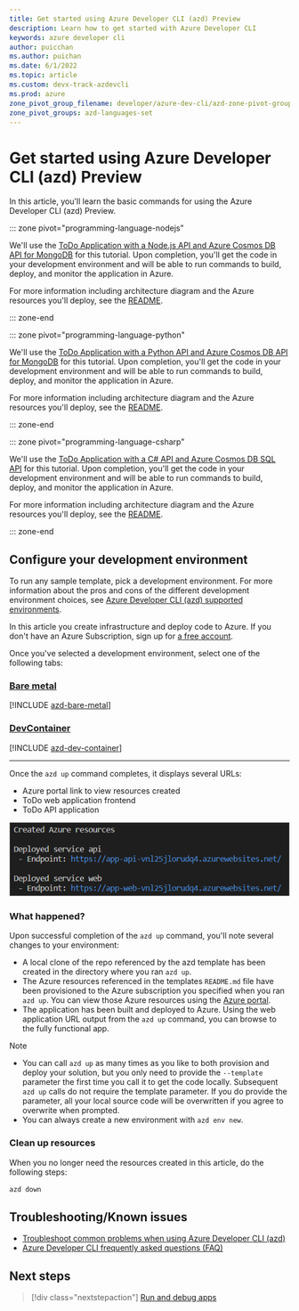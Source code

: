 ```yaml
---
title: Get started using Azure Developer CLI (azd) Preview
description: Learn how to get started with Azure Developer CLI
keywords: azure developer cli
author: puicchan
ms.author: puichan
ms.date: 6/1/2022
ms.topic: article
ms.custom: devx-track-azdevcli
ms.prod: azure
zone_pivot_group_filename: developer/azure-dev-cli/azd-zone-pivot-groups.json
zone_pivot_groups: azd-languages-set
---
```


# Get started using Azure Developer CLI (azd) Preview

In this article, you'll learn the basic commands for using the Azure Developer CLI (azd) Preview.

::: zone pivot="programming-language-nodejs"

We'll use the [ToDo Application with a Node.js API and Azure Cosmos DB API for MongoDB](https://github.com/azure-samples/todo-nodejs-mongo) for this tutorial. Upon completion, you'll get the code in your development environment and will be able to run commands to build, deploy, and monitor the application in Azure.

For more information including architecture diagram and the Azure resources you'll deploy, see the [README](https://github.com/Azure-Samples/todo-nodejs-mongo/blob/main/README.md).

::: zone-end

::: zone pivot="programming-language-python"

We'll use the [ToDo Application with a Python API and Azure Cosmos DB API for MongoDB](https://github.com/azure-samples/todo-python-mongo) for this tutorial. Upon completion, you'll get the code in your development environment and will be able to run commands to build, deploy, and monitor the application in Azure.

For more information including architecture diagram and the Azure resources you'll deploy, see the [README](https://github.com/Azure-Samples/todo-python-mongo/blob/main/README.md).

::: zone-end

::: zone pivot="programming-language-csharp"

We'll use the [ToDo Application with a C# API and Azure Cosmos DB SQL API](https://github.com/Azure-Samples/todo-csharp-cosmos-sql) for this tutorial. Upon completion, you'll get the code in your development environment and will be able to run commands to build, deploy, and monitor the application in Azure.

For more information including architecture diagram and the Azure resources you'll deploy, see the [README](https://github.com/Azure-Samples/todo-csharp-cosmos-sql/blob/main/README.md).

::: zone-end

## Configure your development environment

To run any sample template, pick a development environment. For more information about the pros and cons of the different development environment choices, see [Azure Developer CLI (azd) supported environments](overview.md#supported-development-environments).

In this article you create infrastructure and deploy code to Azure. If you don't have an Azure Subscription, sign up for [a free account](https://azure.microsoft.com/free/).

Once you've selected a development environment, select one of the following tabs:

### [Bare metal](#tab/bare-metal)

[!INCLUDE [azd-bare-metal](includes/azd-bare-metal.md)]

### [DevContainer](#tab/devcontainer)

[!INCLUDE [azd-dev-container](includes/azd-dev-container.md)]

---

Once the `azd up` command completes, it displays several URLs:

- Azure portal link to view resources created
- ToDo web application frontend
- ToDo API application

![Screenshot of command output listing endpoint URLs."](media/get-started/urls.png)

### What happened?

Upon successful completion of the `azd up` command, you'll note several changes to your environment:

- A local clone of the repo referenced by the azd template has been created in the directory where you ran `azd up`.
- The Azure resources referenced in the templates `README.md` file have been provisioned to the Azure subscription you specified when you ran `azd up`. You can view those Azure resources using the [Azure portal](https://portal.azure.com).
- The application has been built and deployed to Azure. Using the web application URL output from the `azd up` command, you can browse to the fully functional app.

> [!NOTE] 
> * You can call `azd up` as many times as you like to both provision and deploy your solution, but you only need to provide the `--template` parameter the first time you call it to get the code locally. Subsequent `azd up` calls do not require the template parameter. If you do provide the parameter, all your local source code will be overwritten if you agree to overwrite when prompted.
> * You can always create a new environment with `azd env new`.

### Clean up resources

When you no longer need the resources created in this article, do the following steps:

``` bash
azd down
```

## Troubleshooting/Known issues

* [Troubleshoot common problems when using Azure Developer CLI (azd)](troubleshoot.md)
* [Azure Developer CLI frequently asked questions (FAQ)](faq.yml)

## Next steps

> [!div class="nextstepaction"]
> [Run and debug apps](run-and-debug.md)
